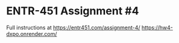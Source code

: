 # ENTR-451 Assignment #4

Full instructions at https://entr451.com/assignment-4/
https://hw4-dxpo.onrender.com/ 